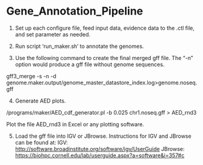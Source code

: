 # Gene_Annotation_Pipeline
1. Set up each configure file, feed input data, evidence data to the .ctl file, and set parameter as needed.

2. Run script ‘run_maker.sh’ to annotate the genomes.

3. Use the following command to create the final merged gff file. The “-n” option would produce a gff file without genome sequences.

  gff3_merge -s -n -d genome.maker.output/genome_master_datastore_index.log>genome.noseq.gff

4. Generate AED plots.

  /programs/maker/AED_cdf_generator.pl -b 0.025 chr1.noseq.gff > AED_rnd3

Plot the file AED_rnd3 in Excel or any plotting software. 

5. Load the gff file into IGV or JBrowse. Instructions for IGV and JBrowse can be found at:
IGV: http://software.broadinstitute.org/software/igv/UserGuide
JBrowse: https://biohpc.cornell.edu/lab/userguide.aspx?a=software&i=357#c




